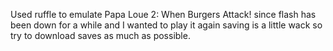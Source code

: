 Used ruffle to emulate Papa Loue 2: When Burgers Attack! since flash has been down for a while and I wanted to play it again saving is a little wack so try to download saves as much as possible.
